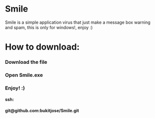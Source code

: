 # Smile
Smile is a simple application virus that just make a message box warning and spam, this is only for windows!, enjoy :)
<br>
<h1>How to download:</h1>
<h3>Download the file</h3>
<h3>Open Smile.exe</h3>
<h3>Enjoy! :)</h3>

<h4>ssh:</h4>
<h4>git@github.com:bukitjose/Smile.git</h4>
